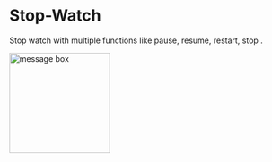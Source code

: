 # Stop-Watch
Stop watch with multiple functions like pause, resume, restart, stop .

<img width="179" alt="message box" src="https://user-images.githubusercontent.com/84340948/176109984-797708e0-2028-4fdf-b14b-084385b93f01.png">
